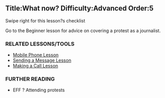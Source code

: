 Title:What now?
Difficulty:Advanced
Order:5
---
Swipe right for this lesson?s checklist

Go to the Beginner lesson for advice on covering a protest as a journalist.

### RELATED LESSONS/TOOLS

*   [Mobile Phone Lesson](umbrella://lesson/mobile-phones)
*   [Sending a Message Lesson](umbrella://lesson/sending-a-message)
*   [Making a Call Lesson](umbrella://lesson/making-a-call)



### FURTHER READING

*   EFF ? Attending protests